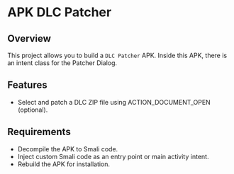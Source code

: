 # APK DLC Patcher

## Overview
This project allows you to build a `DLC Patcher` APK. Inside this APK, there is an intent class for the Patcher Dialog.

## Features
- Select and patch a DLC ZIP file using ACTION_DOCUMENT_OPEN (optional).

## Requirements
- Decompile the APK to Smali code.
- Inject custom Smali code as an entry point or main activity intent.
- Rebuild the APK for installation.
